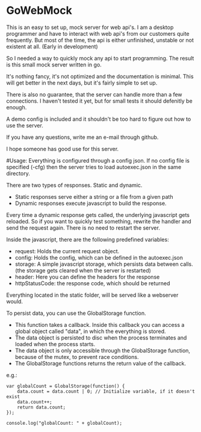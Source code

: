 # GoWebMock

This is an easy to set up, mock server for web api's. I am a desktop programmer and have to interact with web api's from our customers quite frequently. But most of the time, the api is either unfinished, unstable or not existent at all. (Early in development)

So I needed a way to quickly mock any api to start programming. The result is this small mock server written in go.

It's nothing fancy, it's not optimized and the documentation is minimal. This will get better in the next days, but it's fairly simple to set up.

There is also no guarantee, that the server can handle more than a few connections. I haven't tested it yet, but for small tests it should defenitly be enough.

A demo config is included and it shouldn't be too hard to figure out how to use the server.

If you have any questions, write me an e-mail through github.

I hope someone has good use for this server.


#Usage:
Everything is configured through a config json. If no config file is specified (-cfg) then the server tries to load autoexec.json in the same directory.

There are two types of responses. Static and dynamic.
- Static responses serve either a string or a file from a given path
- Dynamic responses execute javascript to build the response.

Every time a dynamic response gets called, the underlying javascript gets reloaded. So if you want to quickly test something, rewrite the handler and send the request again. There is no need to restart the server.

Inside the javascript, there are the following predefined variables:
- request: Holds the current request object.
- config:  Holds the config, which can be defined in the autoexec.json
- storage: A simple javascript storage, which persists data between calls. (the storage gets cleared when the server is restarted)
- header:  Here you can define the headers for the response
- httpStatusCode: the response code, which should be returned

Everything located in the static folder, will be served like a webserver would.

To persist data, you can use the GlobalStorage function.
- This function takes a callback. Inside this callback you can access a global object called "data", in which the everything is stored.
- The data object is persisted to disc when the process terminates and loaded when the process starts.
- The data object is only accessible through the GlobalStorage function, because of the mutex, to prevent race conditions.
- The GlobalStorage functions returns the return value of the callback.

e.g.:
```
var globalCount = GlobalStorage(function() {
	data.count = data.count | 0; // Initialize variable, if it doesn't exist
	data.count++;
	return data.count;
});

console.log("globalCount: " + globalCount);
```
